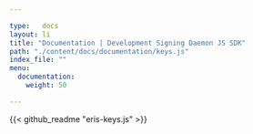 ```yaml
---

type:   docs
layout: li
title: "Documentation | Development Signing Daemon JS SDK"
path: "./content/docs/documentation/keys.js"
index_file: ""
menu:
  documentation:
    weight: 50

---
```


{{< github_readme "eris-keys.js" >}}
